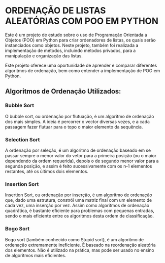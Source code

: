 # ORDENAÇÃO DE LISTAS ALEATÓRIAS COM POO EM PYTHON
Este é um projeto de estudo sobre o uso de Programação Orientada a Objetos (POO) em Python para criar ordenadores de listas, os quais serão instanciados como objetos. Neste projeto, também foi realizada a implementação de métodos, incluindo métodos privados, para a manipulação e organização das listas.

Este projeto oferece uma oportunidade de aprender e comparar diferentes algoritmos de ordenação, bem como entender a implementação de POO em Python.

## Algoritmos de Ordenação Utilizados:
### Bubble Sort
  O bubble sort, ou ordenação por flutuação, é um algoritmo de ordenação dos mais simples. A ideia é percorrer o vector diversas vezes, e a cada passagem fazer flutuar para o topo o maior elemento da sequência.

### Selection Sort
  A ordenação por seleção, é um algoritmo de ordenação baseado em se passar sempre o menor valor do vetor para a primeira posição (ou o maior dependendo da ordem requerida), depois o de segundo menor valor para a segunda posição, e assim é feito sucessivamente com os n-1 elementos restantes, até os últimos dois elementos.

### Insertion Sort
  Insertion Sort, ou ordenação por inserção, é um algoritmo de ordenação que, dado uma estrutura, constrói uma matriz final com um elemento de cada vez, uma inserção por vez. Assim como algoritmos de ordenação quadrática, é bastante eficiente para problemas com pequenas entradas, sendo o mais eficiente entre os algoritmos desta ordem de classificação.

### Bogo Sort
  Bogo sort (também conhecido como Stupid sort), é um algoritmo de ordenação extremamente ineficiente. É baseado na reordenação aleatória dos elementos. Não é utilizado na prática, mas pode ser usado no ensino de algoritmos mais eficientes.

